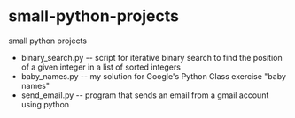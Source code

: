 # small-python-projects
small python projects
- binary_search.py -- script for iterative binary search to find the position of a given integer in a list of sorted integers
- baby_names.py -- my solution for Google's Python Class exercise "baby names"
- send_email.py -- program that sends an email from a gmail account using python

